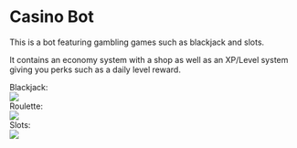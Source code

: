 # Casino Bot

This is a bot featuring gambling games such as blackjack and slots. 

It contains an economy system with a shop as well as an XP/Level system giving you perks such as a daily level reward.

Blackjack:  
![](https://i.imgur.com/vgokimI.png)  
      Roulette:  
![](https://i.imgur.com/FVsN56y.png)  
      Slots:  
![](https://i.imgur.com/k58NEp8.png)
